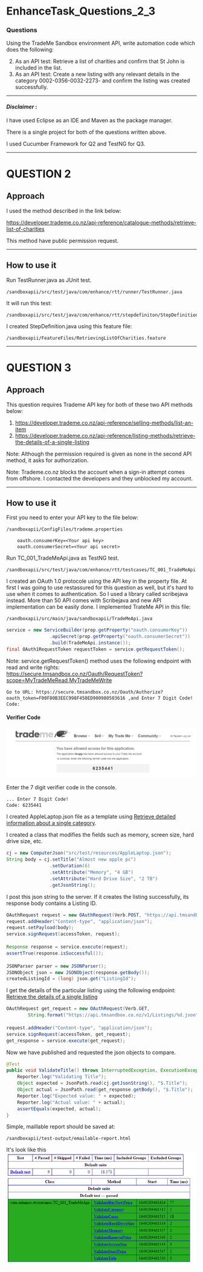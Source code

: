 # EnhanceTask_Questions_2_3

### Questions ###

Using the TradeMe Sandbox environment API, write automation code which does the following:

2. As an API test: Retrieve a list of charities and confirm that St John is included in the list.
3. As an API test: Create a new listing with any relevant details in the category 0002-0356-0032-2273-
and confirm the listing was created successfully.
 - - - -
#### *Disclaimer* : #### 

I have used  Eclipse as an IDE and  Maven as the package manager.

There is a single project for both of the questions written above.

I used Cucumber Framework for Q2 and TestNG for Q3.

- - - - 
# QUESTION 2

## Approach

I used the method described in the link below: 

https://developer.trademe.co.nz/api-reference/catalogue-methods/retrieve-list-of-charities 

This method have public permission request.

- - - -

## How to use it
Run TestRunner.java as JUnit test.

    /sandboxapii/src/test/java/com/enhance/rtt/runner/TestRunner.java

It will run this test:

    /sandboxapii/src/test/java/com/enhance/rtt/stepdefiniton/StepDefinition.java

I created StepDefinition.java using this feature file:

    /sandboxapii/FeatureFiles/RetrievingListOfCharities.feature

- - - - 
# QUESTION 3

## Approach

This question requires Trademe API key for both of these two API methods below:

1. https://developer.trademe.co.nz/api-reference/selling-methods/list-an-item
2. https://developer.trademe.co.nz/api-reference/listing-methods/retrieve-the-details-of-a-single-listing 

Note: Although the permission required is given as none in the second API method, it asks for authorization.

Note: Trademe.co.nz blocks the account when a sign-in attempt comes from offshore. I contacted the developers and they unblocked my account.

- - - -

## How to use it

First you need to enter your API key to the file below:

    /sandboxapii/ConfigFiles/trademe.properties

```
    oauth.consumerKey=<Your api key>
    oauth.consumerSecret=<Your api secret>
```
Run TC_001_TradeMeApi.java as TestNG test.

    /sandboxapii/src/test/java/com/enhance/rtt/testcases/TC_001_TradeMeApi.java


I created an OAuth 1.0 protocole using the API key in the property file. At first I was going to use restassured for this question as well, but it's hard to use when it comes to authentication. So I used a library called scribejava instead. More than 50 API comes with Scribejava and new API implementation can be easily done. I implemented TrateMe API in this file:

    /sandboxapii/src/main/java/sandboxapii/TradeMeApi.java

```java
service = new ServiceBuilder(prop.getProperty("oauth.consumerKey"))
                .apiSecret(prop.getProperty("oauth.consumerSecret"))
                .build(TradeMeApi.instance());
final OAuth1RequestToken requestToken = service.getRequestToken();
```
Note: service.getRequestToken() method uses the following endpoint with read and write rights: https://secure.tmsandbox.co.nz/Oauth/RequestToken?scope=MyTradeMeRead,MyTradeMeWrite

~~~
Go to URL: https://secure.tmsandbox.co.nz/Oauth/Authorize?oauth_token=F00F80B3EEC998F450ED900980503616 ,and Enter 7 Digit Code!
Code: 
~~~

#### Verifier Code
![picture alt](https://github.com/Rhinoffensive/EnhanceTask_2_3/blob/master/code.PNG?raw=true "Code")


Enter the 7 digit verifier code in the console.

~~~
... Enter 7 Digit Code!
Code: 6235441
~~~

I created AppleLaptop.json file as a template using [Retrieve detailed information about a single category](https://developer.trademe.co.nz/api-reference/catalogue-methods/retrieve-detailed-information-about-a-single-category).

I created a class that modifies the fields such as memory, screen size, hard drive size, etc.

```java
cj = new ComputerJson("src/test/resources/AppleLaptop.json");
String body = cj.setTitle("Almost new apple pc")
                .setDuration(6)
                .setAttribute("Memory", "4 GB")
                .setAttribute("Hard Drive Size", "2 TB")
                .getJsonString();

```
I post this json string to the server. If it creates the listing successfully, its response body contains a Listing ID.

```java
OAuthRequest request = new OAuthRequest(Verb.POST, "https://api.tmsandbox.co.nz/v1/Selling.json");
request.addHeader("Content-type", "application/json");
request.setPayload(body);
service.signRequest(accessToken, request);

Response response = service.execute(request);
assertTrue(response.isSuccessful());

JSONParser parser = new JSONParser();
JSONObject json = new JSONObject(response.getBody());
createdListingId = (long) json.get("ListingId");
```

I get the details of the particular listing using the following endpoint: [Retrieve the details of a single listing
](https://developer.trademe.co.nz/api-reference/listing-methods/retrieve-the-details-of-a-single-listing)

```java
OAuthRequest get_request = new OAuthRequest(Verb.GET,
        String.format("https://api.tmsandbox.co.nz/v1/Listings/%d.json", createdListingId));

request.addHeader("Content-type", "application/json");
service.signRequest(accessToken, get_request);
get_response = service.execute(get_request);
```

Now we have published and requested the json objects to compare.
```java
@Test
public void ValidateTitle() throws InterruptedException, ExecutionException, IOException {
	Reporter.log("Validating Title");
	Object expected = JsonPath.read(cj.getJsonString(), "$.Title");
	Object actual = JsonPath.read(get_response.getBody(), "$.Title");
	Reporter.log("Expected value: " + expected);
	Reporter.log("Actual value: " + actual);
	assertEquals(expected, actual);
}
```

Simple, maillable report should be saved at:
    
    /sandboxapii/test-output/emailable-report.html

It's look like this
![picture alt](https://github.com/Rhinoffensive/EnhanceTask_2_3/blob/master/report.PNG?raw=true "report")
